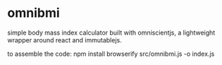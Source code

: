 omnibmi
=======

simple body mass index calculator built with omniscientjs, a
lightweight wrapper around react and immutablejs.


to assemble the code:
    npm install
    browserify src/omnibmi.js -o index.js
